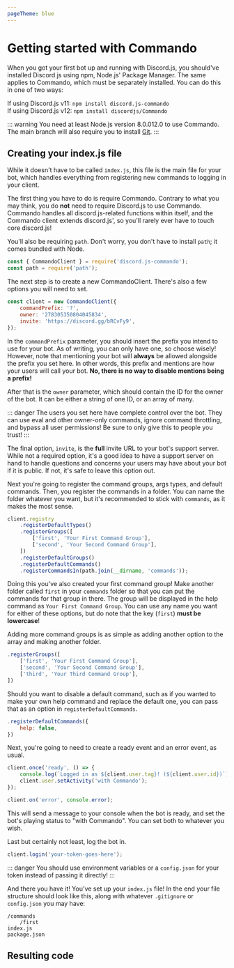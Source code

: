 ```yaml
---
pageTheme: blue
---
```


# Getting started with Commando

When you got your first bot up and running with Discord.js, you should've installed Discord.js using npm, Node.js' Package Manager. The same applies to Commando, which must be separately installed. You can do this in one of two ways:

If using Discord.js v11: `npm install discord.js-commando`  
If using Discord.js v12: `npm install discordjs/Commando`

::: warning
You need at least Node.js version <branch version="11.x" inline>8.0.0</branch><branch version="12.x" inline>12.0</branch> to use Commando. The main branch will also require you to install [Git](https://git-scm.com/downloads).
:::

## Creating your index.js file

While it doesn't have to be called `index.js`, this file is the main file for your bot, which handles everything from registering new commands to logging in your client.

The first thing you have to do is require Commando. Contrary to what you may think, you do **not** need to require Discord.js to use Commando. Commando handles all discord.js-related functions within itself, and the Commando client extends discord.js', so you'll rarely ever have to touch core discord.js!

You'll also be requiring `path`. Don't worry, you don't have to install `path`; it comes bundled with Node.

```js
const { CommandoClient } = require('discord.js-commando');
const path = require('path');
```

The next step is to create a new CommandoClient. There's also a few options you will need to set.

```js
const client = new CommandoClient({
	commandPrefix: '?',
	owner: '278305350804045834',
	invite: 'https://discord.gg/bRCvFy9',
});
```

In the `commandPrefix` parameter, you should insert the prefix you intend to use for your bot. As of writing, you can only have one, so choose wisely! However, note that mentioning your bot will **always** be allowed alongside the prefix you set here. In other words, this prefix and mentions are how your users will call your bot. **No, there is no way to disable mentions being a prefix!**

After that is the `owner` parameter, which should contain the ID for the owner of the bot. It can be either a string of one ID, or an array of many.

::: danger
The users you set here have complete control over the bot. They can use eval and other owner-only commands, ignore command throttling, and bypass all user permissions! Be sure to only give this to people you trust!
:::

The final option, `invite`, is the **full** invite URL to your bot's support server. While not a required option, it's a good idea to have a support server on hand to handle questions and concerns your users may have about your bot if it is public. If not, it's safe to leave this option out.

Next you're going to register the command groups, args types, and default commands. Then, you register the commands in a folder. You can name the folder whatever you want, but it's recommended to stick with `commands`, as it makes the most sense.

```js
client.registry
	.registerDefaultTypes()
	.registerGroups([
		['first', 'Your First Command Group'],
		['second', 'Your Second Command Group'],
	])
	.registerDefaultGroups()
	.registerDefaultCommands()
	.registerCommandsIn(path.join(__dirname, 'commands'));
```

Doing this you've also created your first command group! Make another folder called `first` in your `commands` folder so that you can put the commands for that group in there. The group will be displayed in the help command as `Your First Command Group`. You can use any name you want for either of these options, but do note that the key (`first`) **must be lowercase**!

Adding more command groups is as simple as adding another option to the array and making another folder.

<!-- eslint-skip -->

```js
.registerGroups([
	['first', 'Your First Command Group'],
	['second', 'Your Second Command Group'],
	['third', 'Your Third Command Group'],
])
```

Should you want to disable a default command, such as if you wanted to make your own help command and replace the default one, you can pass that as an option in `registerDefaultCommands`.

<!-- eslint-skip -->

```js
.registerDefaultCommands({
	help: false,
})
```

Next, you're going to need to create a ready event and an error event, as usual.

```js
client.once('ready', () => {
	console.log(`Logged in as ${client.user.tag}! (${client.user.id})`);
	client.user.setActivity('with Commando');
});

client.on('error', console.error);
```

This will send a message to your console when the bot is ready, and set the bot's playing status to "with Commando". You can set both to whatever you wish.

Last but certainly not least, log the bot in.

```js
client.login('your-token-goes-here');
```

::: danger
You should use environment variables or a `config.json` for your token instead of passing it directly!
:::

And there you have it! You've set up your `index.js` file! In the end your file structure should look like this, along with whatever `.gitignore` or `config.json` you may have:

```
/commands
	/first
index.js
package.json
```

## Resulting code

<resulting-code />
